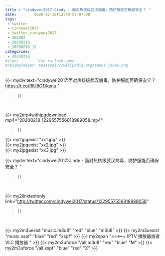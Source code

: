 ```yaml
---
title : "cindywei2017:Cindy - 面对热核级武汉病毒，防护服能否确保安全？ "
date:        2020-02-18T12:49:57-07:00
tags:
 - twitter
 - cindywei2017
 - twitter_cindywei2017
 - 202002
 - 20200218
 - 20200218_12
categories:
 - 20200218
#icon:        "fas fa-lock-open"
#resImgTeaser: teaserpics/wikipedia.org/emacs-jokes.png
---
```


{{< mydiv text="cindywei2017:面对热核级武汉病毒，防护服能否确保安全？ https://t.co/RlU8O1Xqmu "
>}}
<br>


{{< my2mp4withjpgdownload mp4="20200218_1229557556818989058.mp4"
>}}

{{< my2jpgexist "xx1.jpg" >}}<br>
{{< my2jpgexist "xx2.jpg" >}}<br>
{{< my2jpgexist "xx3.jpg" >}}<br>



{{< mydiv text="cindywei2017:Cindy - 面对热核级武汉病毒，防护服能否确保安全？ "
>}}
<br>

{{< my2linktextonly link="http://twitter.com/cindywei2017/status/1229557556818989058"
>}}


<br>

{{< my2m3uexist "music.m3u8" "red"  "blue" "m3u8" >}} {{< my2m3uexist "music.xspf" "blue" "red"  "xspf" >}} {{< my2span "<<<=== IPTV 播放器或者 VLC 播放器 " >}} {{< my2m3uforce "/all.m3u8" "red"  "blue" "M" >}} {{< my2m3uforce "/all.xspf" "blue" "red"  "X" >}} 
